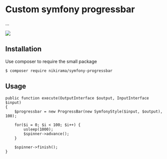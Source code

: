 # Custom symfony progressbar

...

![](assets/preview.gif)

## Installation

Use composer to require the small package

    $ composer require nikirama/symfony-progressbar

## Usage


    public function execute(OutputInterface $output, InputInterface $input)
    {
        $progressbar = new ProgressBar(new SymfonyStyle($input, $output), 100);
        
        for($i = 0; $i < 100; $i++) {
            usleep(1000);
            $spinner->advance();
        }
        
        $spinner->finish();
    }

